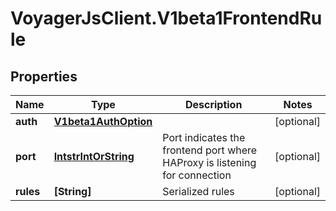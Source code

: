 # VoyagerJsClient.V1beta1FrontendRule

## Properties
Name | Type | Description | Notes
------------ | ------------- | ------------- | -------------
**auth** | [**V1beta1AuthOption**](V1beta1AuthOption.md) |  | [optional] 
**port** | [**IntstrIntOrString**](IntstrIntOrString.md) | Port indicates the frontend port where HAProxy is listening for connection | [optional] 
**rules** | **[String]** | Serialized rules | [optional] 


